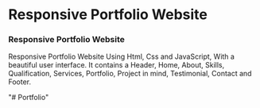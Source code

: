 # Responsive Portfolio Website 

### Responsive Portfolio Website 
Responsive Portfolio Website Using Html, Css and JavaScript, With a beautiful user interface. It contains a Header, Home, About, Skills, Qualification, Services, Portfolio, Project in mind, Testimonial, Contact and Footer.


"# Portfolio" 
